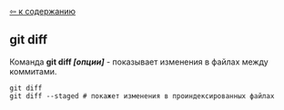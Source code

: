 [&#8678; к содержанию](./readme.md)

## git diff

Команда **git diff *[опции]*** - показывает изменения в файлах между коммитами.

```bash=
git diff
git diff --staged # покажет изменения в проиндексированных файлах
```